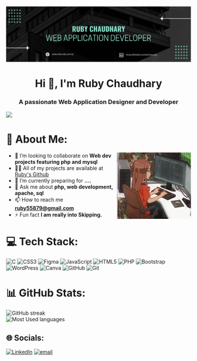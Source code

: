 ![profile-banner](images/profile_banner.png)

<h1 align="center">Hi 👋, I'm Ruby Chaudhary</h1>
<h3 align="center">A passionate Web Application Designer and Developer</h3>

[![](https://visitcount.itsvg.in/api?id=chauruby&icon=5&color=3)](https://visitcount.itsvg.in)

# 💫 About Me:

<img align="right" width="40%" alt="green-neon-gif" src="images/cover.gif">

- 👯 I’m looking to collaborate on **Web dev projects featuring php and mysql**
- 👨‍💻 All of my projects are available at [Ruby's Github](https://github.com/chauruby) 
- 🌱 I’m currently preparing for **....**
- 💬 Ask me about **php, web development, apache, sql**
- 📫 How to reach me **ruby55879@gmail.com**
- ⚡ Fun fact **I am really into  Skipping.**


# 💻 Tech Stack:
![C](https://img.shields.io/badge/c-%2300599C.svg?style=for-the-badge&logo=c&logoColor=white) ![CSS3](https://img.shields.io/badge/css3-%231572B6.svg?style=for-the-badge&logo=css3&logoColor=white) ![Figma](https://www.figma.com/files/team/1474622101211769254/recents-and-sharing?fuid=1474622099434424829) ![JavaScript](https://img.shields.io/badge/javascript-%23323330.svg?style=for-the-badge&logo=javascript&logoColor=%23F7DF1E) ![HTML5](https://img.shields.io/badge/html5-%23E34F26.svg?style=for-the-badge&logo=html5&logoColor=white) ![PHP](https://img.shields.io/badge/php-%23777BB4.svg?style=for-the-badge&logo=php&logoColor=white)  ![Bootstrap](https://img.shields.io/badge/bootstrap-%238511FA.svg?style=for-the-badge&logo=bootstrap&logoColor=white) ![WordPress](https://img.shields.io/badge/WordPress-%23117AC9.svg?style=for-the-badge&logo=WordPress&logoColor=white)  ![Canva](https://img.shields.io/badge/Canva-%2300C4CC.svg?style=for-the-badge&logo=Canva&logoColor=white)   ![GitHub](https://img.shields.io/badge/github-%23121011.svg?style=for-the-badge&logo=github&logoColor=white) ![Git](https://img.shields.io/badge/git-%23F05033.svg?style=for-the-badge&logo=git&logoColor=white)

# 📊 GitHub Stats:

![GitHub streak](https://github-readme-streak-stats.herokuapp.com/?user=chauruby&theme=blue-green&hide_border=false)<br/>
![Most Used languages](https://github-readme-stats.vercel.app/api/top-langs/?username=chauruby&theme=blue-green&hide_border=false&include_all_commits=true&count_private=true&layout=compact)

<!--## 🏆 GitHub Trophies
![GitHub Trophies](https://github-profile-trophy.vercel.app/?username=chauruby&theme=onedark&no-frame=false&no-bg=true&margin-w=4)

<!-- 
### 😂 Random Dev Meme
<img src='https://randommeme-five.vercel.app/' style="height: 400px;"/>


### ✍️ Random Dev Quote
![](https://quotes-github-readme.vercel.app/api?type=horizontal&theme=radical) -->



## 🌐 Socials:
[![LinkedIn](https://img.shields.io/badge/LinkedIn-%230077B5.svg?logo=linkedin&logoColor=white)](https://linkedin.com/in/https://linkedin.com/in/chauruby) [![email](https://img.shields.io/badge/Email-D14836?logo=gmail&logoColor=white)](mailto:ruby55879@gmail.com)
